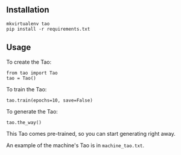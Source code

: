 ## Installation
```
mkvirtualenv tao
pip install -r requirements.txt
```

## Usage
To create the Tao:

    from tao import Tao
    tao = Tao()

To train the Tao:

    tao.train(epochs=10, save=False)

To generate the Tao:

    tao.the_way()

This Tao comes pre-trained, so you can start generating right away.

An example of the machine's Tao is in `machine_tao.txt`.